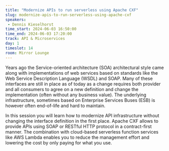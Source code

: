 ```yaml
---
title: "Modernize APIs to run serverless using Apache CXF"
slug: modernize-apis-to-run-serverless-using-apache-cxf
speakers:
 - Dennis Kieselhorst
time_start: 2024-06-03 16:50:00
time_end: 2024-06-03 17:20:00
track: API & Microservices
day: 1
timeslot: 14
room: Mirror Lounge
---
```


Years ago the Service-oriented architecture (SOA) architectural style came along with implementations of web services based on standards like the Web Service Description Language (WSDL) and SOAP. Many of these interfaces are still in place as of today as a change requires both provider and all consumers to agree on a new definition and change the implementation (often without any business value). The underlying infrastructure, sometimes based on Enterprise Services Buses (ESB) is however often end-of-life and hard to maintain.
 
 
 
In this session you will learn how to modernize API infrastructure without changing the interface definition in the first place. Apache CXF allows to provide APIs using SOAP or RESTful HTTP protocol in a contract-first manner. The combination with cloud-based serverless function services like AWS Lambda enables you to reduce the management effort and lowering the cost by only paying for what you use.